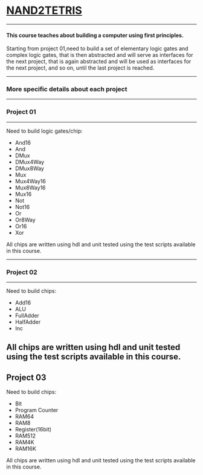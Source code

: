 # [NAND2TETRIS](https://www.nand2tetris.org/)
---
#### This course teaches about building a computer using first principles.
Starting from project 01,need to build a set of elementary logic gates and complex logic gates, that is then abstracted and will serve as interfaces for the next project, that is again abstracted and will be used as interfaces for the next project, and so on, until the last project is reached.

---
### More specific details about each project
---
### Project 01
---

Need to build logic gates/chip:
* And16
* And
* DMux
* DMux4Way
* DMux8Way
* Mux
* Mux4Way16
* Mux8Way16
* Mux16
* Not
* Not16
* Or
* Or8Way
* Or16
* Xor

All chips are written using hdl and unit tested using the test scripts available in this course.

---
### Project 02
---

Need to build chips:
* Add16
* ALU
* FullAdder
* HalfAdder
* Inc

All chips are written using hdl and unit tested using the test scripts available in this course.
--- 
Project 03
---

Need to build chips:
* Bit
* Program Counter
* RAM64
* RAM8
* Register(16bit)
* RAM512
* RAM4K
* RAM16K

All chips are written using hdl and unit tested using the test scripts available in this course.
